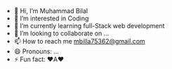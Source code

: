 - 👋 Hi, I’m Muhammad Bilal
- 👀 I’m interested in Coding
- 🌱 I’m currently learning full-Stack web development
- 💞️ I’m looking to collaborate on ...
- 📫 How to reach me mbilla75362@gmail.com
- 😄 Pronouns: ...
- ⚡ Fun fact: ♥A♥

<!---
Mbilal9496/Mbilal9496 is a ✨ special ✨ repository because its `README.md` (this file) appears on your GitHub profile.
You can click the Preview link to take a look at your changes.
--->
